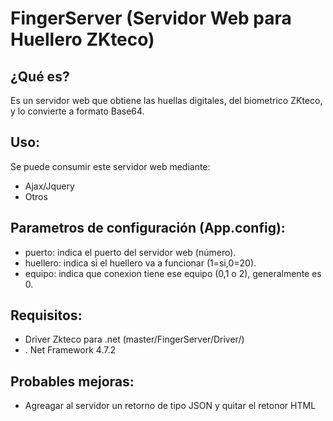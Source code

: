 # FingerServer (Servidor Web para Huellero ZKteco)
## ¿Qué es?
Es un servidor web que obtiene las huellas digitales, del biometrico ZKteco, y lo convierte a formato Base64.

## Uso:
Se puede consumir este servidor web mediante:
* Ajax/Jquery
* Otros

## Parametros de configuración (App.config):
* puerto: indica el puerto del servidor web (número).
* huellero: indica si el huellero va a funcionar (1=si,0=20).
* equipo: indica que conexion tiene ese equipo (0,1 o 2), generalmente es 0.

## Requisitos:
* Driver Zkteco para .net (master/FingerServer/Driver/)
* . Net Framework 4.7.2

## Probables mejoras:
* Agreagar al servidor un retorno de tipo JSON y quitar el retonor HTML
